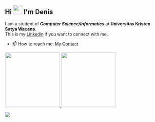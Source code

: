 ## Hi <img src="https://raw.githubusercontent.com/MartinHeinz/MartinHeinz/master/wave.gif" width="30px"> I'm Denis 

I am a student of ***Computer Science/Informatics*** at **Universitas Kristen Satya Wacana**.<br>
This is my [Linkedin](https://www.linkedin.com/in/denisadfer/) if you want to connect with me.

<!-- - 🔭 I’m currently doing an internship at **PT. Formulatrix Indonesia**
- 🌱 I’m currently learning about ***Cloud Computing***. -->
- 📫 How to reach me: [My Contact](https://biolinky.co/denisadfer)

<p align="left">
<a href="https://github.com/denisadfer">
  <img height="180em" src="https://github-readme-stats-eight-theta.vercel.app/api?username=denisadfer&show_icons=true&theme=omni&include_all_commits=true&count_private=true"/>
  <img height="180em" src="https://github-readme-stats-eight-theta.vercel.app/api/top-langs/?username=denisadfer&layout=compact&langs_count=8&theme=omni"/>
</a>
</p>

![](https://komarev.com/ghpvc/?username=denisadfer&color=blue)
<!-- 
<img src="https://camo.githubusercontent.com/587cc3d3c72b574822f1021d1f5435b72d1e2d1c8a6c6805802b29ab0b0d5741/68747470733a2f2f76697369746f722d62616467652e6c616f62692e6963752f62616467653f706167655f69643d79756c697573697573312e79756c69757369757331"/> -->

<!-- 
**denisadfer/denisadfer** is a ✨ _special_ ✨ repository because its `README.md` (this file) appears on your GitHub profile.

Here are some ideas to get you started:

- 🔭 I’m currently working on ...
- 🌱 I’m currently learning ...
- 👯 I’m looking to collaborate on ...
- 🤔 I’m looking for help with ...
- 💬 Ask me about ...
- 📫 How to reach me: ...
- 😄 Pronouns: ...
- ⚡ Fun fact: ...

 -->
